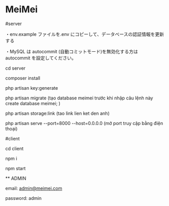 # MeiMei
#server

・env.example ファイルを.env にコピーして、データベースの認証情報を更新する

・MySQL は autocommit (自動コミットモード)を無効化する方は　 autocommit を設定してください。

cd server

composer install 

php artisan key:generate

php artisan migrate (tạo database meimei trước khi nhập câu lệnh này create database meimei; )

php artisan storage:link (tao link lien ket den anh)

php artisan serve --port=8000 --host=0.0.0.0  (mở port truy cập bằng điện thoại)

#client

cd client

npm i

npm start

** ADMIN

email: admin@meimei.com

password: admin


